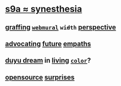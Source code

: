 # [s9a ≈ synesthesia](https://s9a.page)

## [graffing](https://webmural.com) [`webmural`](https://github.com/webmural) <code>wi<del>d</del>th</code> [perspective](https://github.com/p9e)

## [advocating](https://s9a.page/terms) [future](https://octopus.boo) [empaths](https://porpoise.page)

## [duyu dream](https://s9a.page/dream) in  [living](https://s9a.page/oracle) [`color`](https://s9a.page/sea)?

## [opensource](https://s9a.page/templates) [surprises](https://s9a.page/lightning)


